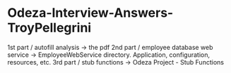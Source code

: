 # Odeza-Interview-Answers-TroyPellegrini

1st part / autofill analysis -> the pdf
2nd part / employee database web service -> EmployeeWebService directory. Application, configuration, resources, etc.
3rd part / stub functions -> Odeza Project - Stub Functions
